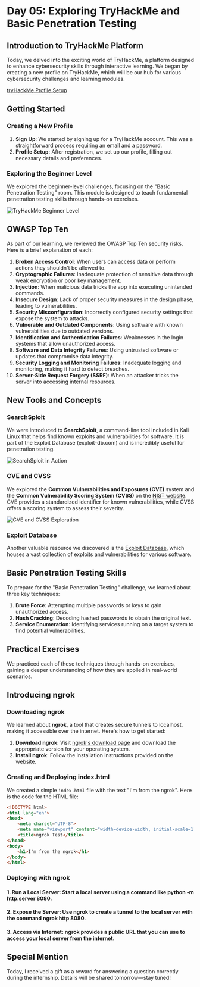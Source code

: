 # Day 05: Exploring TryHackMe and Basic Penetration Testing

## Introduction to TryHackMe Platform

Today, we delved into the exciting world of TryHackMe, a platform designed to enhance cybersecurity skills through interactive learning. We began by creating a new profile on TryHackMe, which will be our hub for various cybersecurity challenges and learning modules.

[tryHackMe Profile Setup](https://tryhackme.com/p/Heartking)

## Getting Started

### Creating a New Profile

1. **Sign Up**: We started by signing up for a TryHackMe account. This was a straightforward process requiring an email and a password.
2. **Profile Setup**: After registration, we set up our profile, filling out necessary details and preferences.

### Exploring the Beginner Level

We explored the beginner-level challenges, focusing on the "Basic Penetration Testing" room. This module is designed to teach fundamental penetration testing skills through hands-on exercises.

![TryHackMe Beginner Level](https://www.thedutchhacker.com/wp-content/uploads/2021/07/Basic-Pentesting-tryhackme.png)

## OWASP Top Ten

As part of our learning, we reviewed the OWASP Top Ten security risks. Here is a brief explanation of each:

1. **Broken Access Control**: When users can access data or perform actions they shouldn't be allowed to.
2. **Cryptographic Failures**: Inadequate protection of sensitive data through weak encryption or poor key management.
3. **Injection**: When malicious data tricks the app into executing unintended commands.
4. **Insecure Design**: Lack of proper security measures in the design phase, leading to vulnerabilities.
5. **Security Misconfiguration**: Incorrectly configured security settings that expose the system to attacks.
6. **Vulnerable and Outdated Components**: Using software with known vulnerabilities due to outdated versions.
7. **Identification and Authentication Failures**: Weaknesses in the login systems that allow unauthorized access.
8. **Software and Data Integrity Failures**: Using untrusted software or updates that compromise data integrity.
9. **Security Logging and Monitoring Failures**: Inadequate logging and monitoring, making it hard to detect breaches.
10. **Server-Side Request Forgery (SSRF)**: When an attacker tricks the server into accessing internal resources.

## New Tools and Concepts

### SearchSploit

We were introduced to **SearchSploit**, a command-line tool included in Kali Linux that helps find known exploits and vulnerabilities for software. It is part of the Exploit Database (exploit-db.com) and is incredibly useful for penetration testing.

![SearchSploit in Action](https://www.exploit-db.com/images/searchsploit-v3.png)

### CVE and CVSS

We explored the **Common Vulnerabilities and Exposures (CVE)** system and the **Common Vulnerability Scoring System (CVSS)** on the [NIST website](https://nvd.nist.gov). CVE provides a standardized identifier for known vulnerabilities, while CVSS offers a scoring system to assess their severity.

![CVE and CVSS Exploration](https://bit-sentinel.com/wp-content/uploads/2019/05/cvss2-free-calculator-online.png)

### Exploit Database

Another valuable resource we discovered is the [Exploit Database](https://www.exploit-db.com), which houses a vast collection of exploits and vulnerabilities for various software.

## Basic Penetration Testing Skills

To prepare for the "Basic Penetration Testing" challenge, we learned about three key techniques:

1. **Brute Force**: Attempting multiple passwords or keys to gain unauthorized access.
2. **Hash Cracking**: Decoding hashed passwords to obtain the original text.
3. **Service Enumeration**: Identifying services running on a target system to find potential vulnerabilities.

## Practical Exercises

We practiced each of these techniques through hands-on exercises, gaining a deeper understanding of how they are applied in real-world scenarios.

## Introducing ngrok

### Downloading ngrok

We learned about **ngrok**, a tool that creates secure tunnels to localhost, making it accessible over the internet. Here's how to get started:

1. **Download ngrok**: Visit [ngrok's download page](https://ngrok.com/download) and download the appropriate version for your operating system.
2. **Install ngrok**: Follow the installation instructions provided on the website.

### Creating and Deploying index.html

We created a simple `index.html` file with the text "I'm from the ngrok". Here is the code for the HTML file:

```html
<!DOCTYPE html>
<html lang="en">
<head>
    <meta charset="UTF-8">
    <meta name="viewport" content="width=device-width, initial-scale=1.0">
    <title>ngrok Test</title>
</head>
<body>
    <h1>I'm from the ngrok</h1>
</body>
</html>
```

### Deploying with ngrok
#### 1. Run a Local Server: Start a local server using a command like python -m http.server 8080.
#### 2. Expose the Server: Use ngrok to create a tunnel to the local server with the command ngrok http 8080.
#### 3. Access via Internet: ngrok provides a public URL that you can use to access your local server from the internet.

## Special Mention
Today, I received a gift as a reward for answering a question correctly during the internship. Details will be shared tomorrow—stay tuned!

